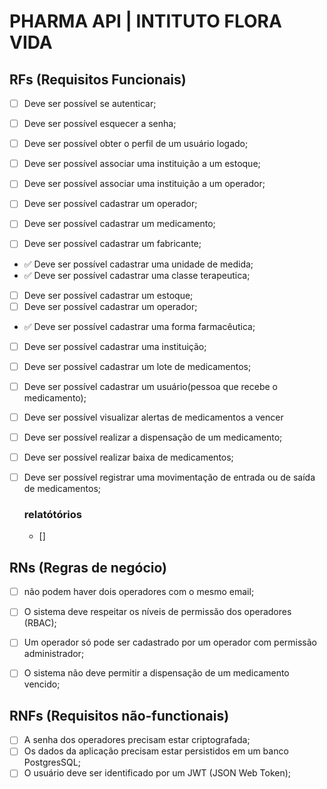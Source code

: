 # PHARMA API | INTITUTO FLORA VIDA

## RFs (Requisitos Funcionais)

- [ ] Deve ser possível se autenticar;
- [ ] Deve ser possível esquecer a senha;
- [ ] Deve ser possível obter o perfil de um usuário logado;

- [ ] Deve ser possível associar uma instituição a um estoque;
- [ ] Deve ser possível associar uma instituição a um operador; 

- [ ] Deve ser possível cadastrar um operador;
- [ ] Deve ser possível cadastrar um medicamento;
- [ ] Deve ser possível cadastrar um fabricante;
- ✅ Deve ser possível cadastrar uma unidade de medida;
- ✅ Deve ser possível cadastrar uma classe terapeutica;
- [ ] Deve ser possível cadastrar um estoque;
- [ ] Deve ser possível cadastrar um operador;
- ✅ Deve ser possível cadastrar uma forma farmacêutica;
- [ ] Deve ser possível cadastrar uma instituição;
- [ ] Deve ser possível cadastrar um lote de medicamentos;
- [ ] Deve ser possível cadastrar um usuário(pessoa que recebe o medicamento);

- [ ] Deve ser possível visualizar alertas de medicamentos a vencer
- [ ] Deve ser possível realizar a dispensação de um medicamento;
- [ ] Deve ser possível realizar baixa de medicamentos;
- [ ] Deve ser possível registrar uma movimentação de entrada ou de saída de medicamentos;


  ### relatótórios
  - []

## RNs (Regras de negócio)

- [ ] não podem haver dois operadores com o mesmo email;
- [ ] O sistema deve respeitar os níveis de permissão dos operadores (RBAC); 
- [ ] Um operador só pode ser cadastrado por um operador com permissão administrador;
- [ ] O sistema não deve permitir a dispensação de um medicamento vencido;


## RNFs (Requisitos não-functionais)

- [ ]  A senha dos operadores precisam estar criptografada;
- [ ]  Os dados da aplicação precisam estar persistidos em um banco PostgresSQL; 
- [ ]  O usuário deve ser identificado por um JWT (JSON Web Token);
